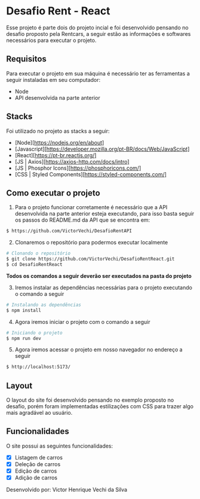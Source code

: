 <div>

# Desafio Rent - React
<p>
Esse projeto é parte dois do projeto incial e foi desenvolvido pensando no desafio proposto pela Rentcars, a seguir estão as informações e softwares necessários para executar o projeto.
</p>

## Requisitos
<p>
Para executar o projeto em sua máquina é necessário ter as ferramentas a seguir instaladas em seu computador:
</p>
<ul> 
    <li>Node</li>
    <li>API desenvolvida na parte anterior</li>
</ul>

## Stacks

Foi utilizado no projeto as stacks a seguir:

- [Node][https://nodejs.org/en/about]
- [Javascript][https://developer.mozilla.org/pt-BR/docs/Web/JavaScript]
- [React][https://pt-br.reactjs.org/]
- [JS | Axios][https://axios-http.com/docs/intro]
- [JS | Phosphor Icons][https://phosphoricons.com/]
- [CSS | Styled Components][https://styled-components.com/]


## Como executar o projeto

1. Para o projeto funcionar corretamente é necessário que a API desenvolvida na parte anterior esteja executando, para isso basta seguir os passos do README.md da API que se encontra em:

```bash
$ https://github.com/VictorVechi/DesafioRentAPI
```


2. Clonaremos o repositório para podermos executar localmente
```bash
# Clonando o repositório
$ git clone https://github.com/VictorVechi/DesafioRentReact.git
$ cd DesafioRentReact
```
<p><strong>Todos os comandos a seguir deverão ser executados na pasta do projeto</strong></p>

3. Iremos instalar as dependências necessárias para o projeto executando o comando a seguir

```bash
# Instalando as dependências
$ npm install
```
4. Agora iremos iniciar o projeto com o comando a seguir

```bash
# Iniciando o projeto
$ npm run dev
```

5. Agora iremos acessar o projeto em nosso navegador no endereço a seguir

```bash
$ http://localhost:5173/
```

## Layout

O layout do site foi desenvolvido pensando no exemplo proposto no desafio, porém foram implementadas estilizações com CSS para trazer algo mais agradável ao usuário.

## Funcionalidades

O site possui as seguintes funcionalidades:

- [x] Listagem de carros
- [x] Deleção de carros
- [x] Edição de carros
- [x] Adição de carros

Desenvolvido por: Victor Henrique Vechi da Silva
</div>
